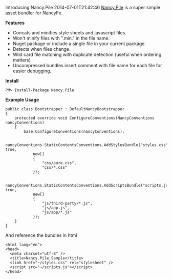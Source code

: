 Introducing Nancy.Pile
2014-07-01T21:42:46
[Nancy.Pile](https://github.com/mike-ward/Nancy.Pile) is a super simple asset bundler for NancyFx.

**Features**

  * Concats and minifies style sheets and javascript files. 
  * Won't minify files with ".min." in the file name. 
  * Nuget package or include a single file in your current package. 
  * Detects when files change. 
  * Wild card file matching with duplicate detection (useful when ordering matters) 
  * Uncompressed bundles insert comment with file name for each file for easier debugging. 

**Install**
    
    PM> Install-Package Nancy.Pile

**Example Usage**
    
    public class Bootstrapper : DefaultNancyBootstrapper
    {
        protected override void ConfigureConventions(NancyConventions nancyConventions)
        {
            base.ConfigureConventions(nancyConventions);
    
            nancyConventions.StaticContentsConventions.AddStylesBundle("styles.css", true,
                new[]
                {
                    "css/pure.css",
                    "css/*.css"
                });
    
            nancyConventions.StaticContentsConventions.AddScriptsBundle("scripts.js", true,
                new[]
                {
                    "js/third-party/*.js",
                    "js/app.js",
                    "js/app/*.js"
                });
        }
    }

And reference the bundles in html
    
    <html lang="en">
    <head>
      <meta charset="utf-8" />
      <title>Nancy.Pile.Sample</title>
      <link href="~/styles.css" rel="stylesheet" />
      <script src="~/scripts.js"></script>
    </head>
